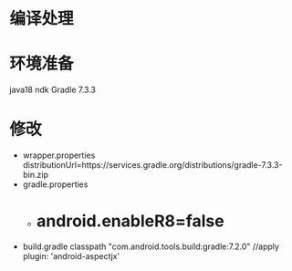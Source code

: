 # 编译处理
# 环境准备
java18
ndk
Gradle 7.3.3

# 修改
- wrapper.properties
  distributionUrl=https\://services.gradle.org/distributions/gradle-7.3.3-bin.zip
- gradle.properties
    - # android.enableR8=false
- build.gradle
    classpath "com.android.tools.build:gradle:7.2.0"
    //apply plugin: 'android-aspectjx'